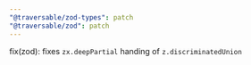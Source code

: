 ```yaml
---
"@traversable/zod-types": patch
"@traversable/zod": patch
---
```


fix(zod): fixes `zx.deepPartial` handing of `z.discriminatedUnion`
